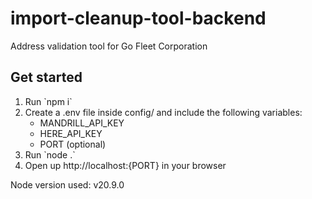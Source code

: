 # import-cleanup-tool-backend
Address validation tool for Go Fleet Corporation
## Get started

<ol>
<li>Run `npm i`</li>
<li>Create a .env file inside config/ and include the following variables:
    <ul>
        <li>MANDRILL_API_KEY</li>
        <li>HERE_API_KEY</li>
        <li>PORT (optional)</li>
    </ul>
</li>
<li>Run `node .`</li>
<li>Open up http://localhost:{PORT} in your browser</li>
</ol>





Node version used: v20.9.0
